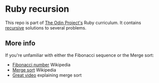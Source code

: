 # Ruby recursion

This repo is part of [The Odin Project's](https://www.theodinproject.com/lessons/ruby-recursion) Ruby curriculum. It contains [recursive](https://www.youtube.com/watch?v=mz6tAJMVmfM) solutions to several problems.

## More info
If you're unfamiliar with either the Fibonacci sequence or the Merge sort:
- [Fibonacci number](https://en.wikipedia.org/wiki/Fibonacci_number) Wikipedia
- [Merge sort](https://en.wikipedia.org/wiki/Merge_sort) Wikipedia
- [Great video](https://www.youtube.com/watch?v=Ns7tGNbtvV4) explaining merge sort